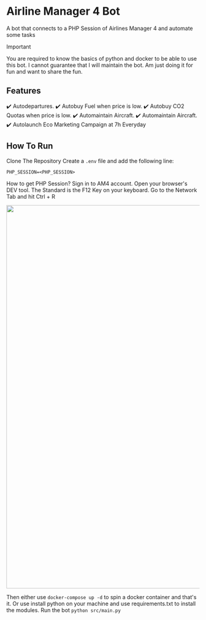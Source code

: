 # Airline Manager 4 Bot
A bot that connects to a PHP Session of Airlines Manager 4 and automate some tasks

> [!IMPORTANT]
> You are required to know the basics of python and docker to be able to use this bot.
> I cannot guarantee that I will maintain the bot. Am just doing it for fun and want to share the fun.

## Features
✔️ Autodepartures.
✔️ Autobuy Fuel when price is low.
✔️ Autobuy CO2 Quotas when price is low.
✔️ Automaintain Aircraft.
✔️ Automaintain Aircraft.
✔️ Autolaunch Eco Marketing Campaign at 7h Everyday

## How To Run
Clone The Repository
Create a `.env` file and add the following line:
```
PHP_SESSION=<PHP_SESSION>
```
How to get PHP Session?
Sign in to AM4 account.
Open your browser's DEV tool. The Standard is the F12 Key on your keyboard.
Go to the Network Tab and hit Ctrl + R

<img src="https://raw.githubusercontent.com/yanickflyer/airlinemanager4bot/master/img/phpsess.png" width="1000px">

Then either use `docker-compose up -d` to spin a docker container and that's it.
Or use install python on your machine and use requirements.txt to install the modules.
Run the bot `python src/main.py`